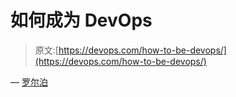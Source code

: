 # 如何成为 DevOps

> 原文:[https://devops.com/how-to-be-devops/](https://devops.com/how-to-be-devops/)

— [罗尔泊](https://devops.com/author/breselman/)